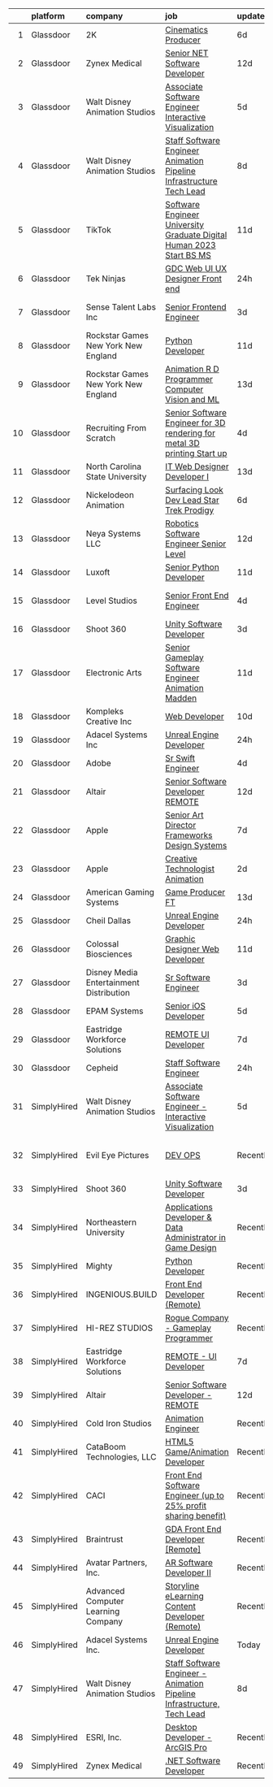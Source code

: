 

|    | platform    | company                                   | job                                                                                                                                                                                                                                                                                                                                                                                                                                                                                                                                                                                                                                                                                                                                                                                                                                                                                                                                          | update_time   | location                   |
|---:|:------------|:------------------------------------------|:---------------------------------------------------------------------------------------------------------------------------------------------------------------------------------------------------------------------------------------------------------------------------------------------------------------------------------------------------------------------------------------------------------------------------------------------------------------------------------------------------------------------------------------------------------------------------------------------------------------------------------------------------------------------------------------------------------------------------------------------------------------------------------------------------------------------------------------------------------------------------------------------------------------------------------------------|:--------------|:---------------------------|
|  1 | Glassdoor   | 2K                                        | [Cinematics Producer](https://www.glassdoor.com/partner/jobListing.htm?pos=112&ao=1136043&s=58&guid=000001837dcfca87bb81058f85b51ee1&src=GD_JOB_AD&t=SR&vt=w&ea=1&cs=1_741aea4c&cb=1664263113778&jobListingId=1008151369130&jrtk=3-0-1gdusvilejrrp801-1gdusvim0jooq800-8efe759f864e4f08-)                                                                                                                                                                                                                                                                                                                                                                                                                                                                                                                                                                                                                                                    | 6d            | Maryland City, MD          |
|  2 | Glassdoor   | Zynex Medical                             | [Senior  NET Software Developer](https://www.glassdoor.com/partner/jobListing.htm?pos=121&ao=1136043&s=58&guid=000001837dcfca87bb81058f85b51ee1&src=GD_JOB_AD&t=SR&vt=w&ea=1&cs=1_b702d71f&cb=1664263113779&jobListingId=1008140165367&jrtk=3-0-1gdusvilejrrp801-1gdusvim0jooq800-f3c13597a4b50746-)                                                                                                                                                                                                                                                                                                                                                                                                                                                                                                                                                                                                                                         | 12d           | Englewood, CO              |
|  3 | Glassdoor   | Walt Disney Animation Studios             | [Associate Software Engineer   Interactive Visualization](https://www.glassdoor.com/partner/jobListing.htm?pos=103&ao=1110586&s=58&guid=000001837dcfca87bb81058f85b51ee1&src=GD_JOB_AD&t=SR&vt=w&cs=1_1fd2329b&cb=1664263113777&jobListingId=1008154848695&cpc=723ADC3DFE402989&jrtk=3-0-1gdusvilejrrp801-1gdusvim0jooq800-dc9e1b3e513d2c42--6NYlbfkN0DAFTyt7pbDCC2JPO79CSdi1dIb81yjczP5qsKcZIxgiYm3-7g-689UM0rgypL64coNyM6FKvvwaOqtWxgh5wgDoS4rtzi-jlymwyy2QtQ8-pyHJQqW6GELa1LnfXMFzESZy8dc2w2rIAMrbcUF3lPzJVTztKV6zCm4xTZ-yseW0LVDBp45eErCsgt4AWjpuZ0iW2PQSvuX6mNs_NfZwivFjXG92vc1UKKcYemfl_M06zty_L1ym--4QvYVrHIncntHGlqXtKN3Jo7DvvIvcCXCIit0J9CQs1NMUTRCFBBAhGx3BN2J9hK-Rqaz2gUiBeH_D1l8wsqVGehlL49wFtKM0uQL2_vN435rHqv48X16eFN-0JLyozUzy-X8fBTBLfQdbvcr6Ux3Z0f8564eaQCMuFC2VbcPSttDO_KC2st-x0yoiquXQrkOB5U_PjsJcmM%3D)                                                                                                                  | 5d            | Burbank, CA                |
|  4 | Glassdoor   | Walt Disney Animation Studios             | [Staff Software Engineer   Animation Pipeline Infrastructure  Tech Lead](https://www.glassdoor.com/partner/jobListing.htm?pos=104&ao=1110586&s=58&guid=000001837dcfca87bb81058f85b51ee1&src=GD_JOB_AD&t=SR&vt=w&cs=1_40fea553&cb=1664263113777&jobListingId=1008147927931&cpc=C4A69CCDBB3B9599&jrtk=3-0-1gdusvilejrrp801-1gdusvim0jooq800-d6abb1bd8dc6fa3d--6NYlbfkN0DAFTyt7pbDCC2JPO79CSdi1dIb81yjczP5qsKcZIxgiYm3-7g-689UM0rgypL64cqM9i3rB5_HIQUMuocA2rIILJJOgH9pLLDPx6FhuErq227jutrb69CrIngZDP-Bfbu07HJva7rU9ZQjjLo5kMJYDuiYB5Sw2uj1MN7U8p4mMC4SumdJKTbwPFKbapGu6cwR0b1xZvXfYYaShub0k5waMbpfNM9gc1axZQ4yGtzKFAQO_gfHl7t-oHwn716W0boVajNNQ8OIY99PF9fB-rmUU1GYPWxZkMaabmQ3mnHhsbJz1-6sHr4ZB3pwxXJhFhPu2PMtOV89cYTmlUdN6hLOxHv1Sf-fxZqcRn9M0j1guFH_4e00j_QFc5toB4uG1Z87EKYVebto9SDidRterjoPxJiEtrrqIkodv5n8KeSQLA1tbAq2mcHpSKGWe8hbd_s%3D)                                                                                                   | 8d            | Burbank, CA                |
|  5 | Glassdoor   | TikTok                                    | [Software Engineer  University Graduate  Digital Human   2023 Start  BS MS ](https://www.glassdoor.com/partner/jobListing.htm?pos=110&ao=1136043&s=58&guid=000001837dcfca87bb81058f85b51ee1&src=GD_JOB_AD&t=SR&vt=w&cs=1_5a8caec9&cb=1664263113778&jobListingId=1008142298308&jrtk=3-0-1gdusvilejrrp801-1gdusvim0jooq800-5451d67c6d8a7858-)                                                                                                                                                                                                                                                                                                                                                                                                                                                                                                                                                                                                  | 11d           | San Francisco, CA          |
|  6 | Glassdoor   | Tek Ninjas                                | [GDC Web UI UX Designer  Front end ](https://www.glassdoor.com/partner/jobListing.htm?pos=116&ao=1136043&s=58&guid=000001837dcfca87bb81058f85b51ee1&src=GD_JOB_AD&t=SR&vt=w&cs=1_1f85308a&cb=1664263113778&jobListingId=1008162813312&jrtk=3-0-1gdusvilejrrp801-1gdusvim0jooq800-7da297ff9310c61c-)                                                                                                                                                                                                                                                                                                                                                                                                                                                                                                                                                                                                                                          | 24h           | Atlanta, GA                |
|  7 | Glassdoor   | Sense Talent Labs  Inc                    | [Senior Frontend Engineer](https://www.glassdoor.com/partner/jobListing.htm?pos=128&ao=1136043&s=58&guid=000001837dcfca87bb81058f85b51ee1&src=GD_JOB_AD&t=SR&vt=w&ea=1&cs=1_6e77a32f&cb=1664263113780&jobListingId=1008159386890&jrtk=3-0-1gdusvilejrrp801-1gdusvim0jooq800-a3934a87b3bd2030-)                                                                                                                                                                                                                                                                                                                                                                                                                                                                                                                                                                                                                                               | 3d            | San Francisco, CA          |
|  8 | Glassdoor   | Rockstar Games New York   New England     | [Python Developer](https://www.glassdoor.com/partner/jobListing.htm?pos=130&ao=1136043&s=58&guid=000001837dcfca87bb81058f85b51ee1&src=GD_JOB_AD&t=SR&vt=w&cs=1_e22ebd4e&cb=1664263113780&jobListingId=1008143295004&jrtk=3-0-1gdusvilejrrp801-1gdusvim0jooq800-46d89c3fe8997866-)                                                                                                                                                                                                                                                                                                                                                                                                                                                                                                                                                                                                                                                            | 11d           | Manhattan                  |
|  9 | Glassdoor   | Rockstar Games New York   New England     | [Animation R D Programmer  Computer Vision and ML](https://www.glassdoor.com/partner/jobListing.htm?pos=127&ao=1136043&s=58&guid=000001837dcfca87bb81058f85b51ee1&src=GD_JOB_AD&t=SR&vt=w&cs=1_6d00ab7d&cb=1664263113779&jobListingId=1008137739780&jrtk=3-0-1gdusvilejrrp801-1gdusvim0jooq800-e7ad6aeae0a7a570-)                                                                                                                                                                                                                                                                                                                                                                                                                                                                                                                                                                                                                            | 13d           | Manhattan                  |
| 10 | Glassdoor   | Recruiting From Scratch                   | [Senior Software Engineer for 3D rendering for metal 3D printing Start up](https://www.glassdoor.com/partner/jobListing.htm?pos=119&ao=1136043&s=58&guid=000001837dcfca87bb81058f85b51ee1&src=GD_JOB_AD&t=SR&vt=w&ea=1&cs=1_2b6287c0&cb=1664263113779&jobListingId=1008157349603&jrtk=3-0-1gdusvilejrrp801-1gdusvim0jooq800-f06066c83ad0ca20-)                                                                                                                                                                                                                                                                                                                                                                                                                                                                                                                                                                                               | 4d            | Remote                     |
| 11 | Glassdoor   | North Carolina State University           | [IT Web Designer Developer I](https://www.glassdoor.com/partner/jobListing.htm?pos=109&ao=1136043&s=58&guid=000001837dcfca87bb81058f85b51ee1&src=GD_JOB_AD&t=SR&vt=w&cs=1_2cde9b1f&cb=1664263113778&jobListingId=1008137080970&jrtk=3-0-1gdusvilejrrp801-1gdusvim0jooq800-2983b0c5ed208523-)                                                                                                                                                                                                                                                                                                                                                                                                                                                                                                                                                                                                                                                 | 13d           | Raleigh, NC                |
| 12 | Glassdoor   | Nickelodeon Animation                     | [Surfacing Look Dev Lead  Star Trek  Prodigy ](https://www.glassdoor.com/partner/jobListing.htm?pos=115&ao=1136043&s=58&guid=000001837dcfca87bb81058f85b51ee1&src=GD_JOB_AD&t=SR&vt=w&cs=1_d37915b4&cb=1664263113778&jobListingId=1008151828062&jrtk=3-0-1gdusvilejrrp801-1gdusvim0jooq800-2db9da85bc0622d9-)                                                                                                                                                                                                                                                                                                                                                                                                                                                                                                                                                                                                                                | 6d            | Burbank, CA                |
| 13 | Glassdoor   | Neya Systems LLC                          | [Robotics Software Engineer Senior Level](https://www.glassdoor.com/partner/jobListing.htm?pos=123&ao=1136043&s=58&guid=000001837dcfca87bb81058f85b51ee1&src=GD_JOB_AD&t=SR&vt=w&ea=1&cs=1_842d4d19&cb=1664263113779&jobListingId=1008140328980&jrtk=3-0-1gdusvilejrrp801-1gdusvim0jooq800-7d2fc9b146e62e43-)                                                                                                                                                                                                                                                                                                                                                                                                                                                                                                                                                                                                                                | 12d           | Warrendale, PA             |
| 14 | Glassdoor   | Luxoft                                    | [Senior Python Developer](https://www.glassdoor.com/partner/jobListing.htm?pos=126&ao=1136043&s=58&guid=000001837dcfca87bb81058f85b51ee1&src=GD_JOB_AD&t=SR&vt=w&cs=1_9287b06c&cb=1664263113779&jobListingId=1008142648077&jrtk=3-0-1gdusvilejrrp801-1gdusvim0jooq800-8146cd4531634ece-)                                                                                                                                                                                                                                                                                                                                                                                                                                                                                                                                                                                                                                                     | 11d           | Remote                     |
| 15 | Glassdoor   | Level Studios                             | [Senior Front End Engineer](https://www.glassdoor.com/partner/jobListing.htm?pos=122&ao=1136043&s=58&guid=000001837dcfca87bb81058f85b51ee1&src=GD_JOB_AD&t=SR&vt=w&ea=1&cs=1_6f6e8617&cb=1664263113779&jobListingId=1008157600618&jrtk=3-0-1gdusvilejrrp801-1gdusvim0jooq800-ede157fa8dab85ef-)                                                                                                                                                                                                                                                                                                                                                                                                                                                                                                                                                                                                                                              | 4d            | San Francisco, CA          |
| 16 | Glassdoor   | Shoot 360                                 | [Unity Software Developer](https://www.glassdoor.com/partner/jobListing.htm?pos=101&ao=1110586&s=58&guid=000001837dcfca87bb81058f85b51ee1&src=GD_JOB_AD&t=SR&vt=w&ea=1&cs=1_9412c4a0&cb=1664263113777&jobListingId=1008158653566&cpc=7AD1D84939BBEEF3&jrtk=3-0-1gdusvilejrrp801-1gdusvim0jooq800-5ac2e7983e68243c--6NYlbfkN0DfopDBJjdZYsHaazvtHih9EkP_5L3b-O-YxZrMZy_RRaIs6238HtU9-bIm4CRLMyQw0B_NBHXhnZqJTUAnwC8rmDN7VM-CtOrUt6fSSheFIU1_xggWeBfKJRwUeEbQVMtuP3j9r-4DUAIsVFk7SNZbGd5DCwK6AlcinJmr6vfob03577VGzijjOR_VZYuRBPQl3J4yjD5NH7_8ZY1SIJIMghyNNbuzGlxFs3eXWVN1ui6i_8tOVh1b9p3rD2f_HMmk91lfCq3EDaDWNfW10ZBNHTXDpJyDFLh-MW3TIBIeTBtTq0kXrzoSw7ZXa_z2yovunlRlWqfScZdpvKmw5DJeluFM8CuppuxMCTfW5HxWU8ifvOVeTp3EnTu5k4U7ZQRLNEANyUu2HS9hY5gVjHAfGvUPf3pscrDDcDXEVnqNEuI05O3hoivWyMuisPHrdjvreVxIid2S8qvkqJQLwoncS5V_lRoJftMrkUqMRCNA6XAnJGWlkE5H5tiZorkAj_VSGQZzZ4ed6w%3D%3D)                                                              | 3d            | Vancouver, WA              |
| 17 | Glassdoor   | Electronic Arts                           | [Senior Gameplay Software Engineer  Animation    Madden](https://www.glassdoor.com/partner/jobListing.htm?pos=118&ao=1136043&s=58&guid=000001837dcfca87bb81058f85b51ee1&src=GD_JOB_AD&t=SR&vt=w&cs=1_7a9579de&cb=1664263113779&jobListingId=1008142392083&jrtk=3-0-1gdusvilejrrp801-1gdusvim0jooq800-3028ed30e6697f32-)                                                                                                                                                                                                                                                                                                                                                                                                                                                                                                                                                                                                                      | 11d           | Orlando, FL                |
| 18 | Glassdoor   | Kompleks Creative  Inc                    | [Web Developer](https://www.glassdoor.com/partner/jobListing.htm?pos=108&ao=1136043&s=58&guid=000001837dcfca87bb81058f85b51ee1&src=GD_JOB_AD&t=SR&vt=w&ea=1&cs=1_b6de8950&cb=1664263113778&jobListingId=1008145276857&jrtk=3-0-1gdusvilejrrp801-1gdusvim0jooq800-5e80ebe0709b3e0e-)                                                                                                                                                                                                                                                                                                                                                                                                                                                                                                                                                                                                                                                          | 10d           | Durham, NC                 |
| 19 | Glassdoor   | Adacel Systems Inc                        | [Unreal Engine Developer](https://www.glassdoor.com/partner/jobListing.htm?pos=107&ao=1136043&s=58&guid=000001837dcfca87bb81058f85b51ee1&src=GD_JOB_AD&t=SR&vt=w&ea=1&cs=1_837228a9&cb=1664263113778&jobListingId=1008163932480&jrtk=3-0-1gdusvilejrrp801-1gdusvim0jooq800-14b9854258014de1-)                                                                                                                                                                                                                                                                                                                                                                                                                                                                                                                                                                                                                                                | 24h           | Orlando, FL                |
| 20 | Glassdoor   | Adobe                                     | [Sr  Swift Engineer](https://www.glassdoor.com/partner/jobListing.htm?pos=129&ao=1136043&s=58&guid=000001837dcfca87bb81058f85b51ee1&src=GD_JOB_AD&t=SR&vt=w&cs=1_78748e70&cb=1664263113780&jobListingId=1008155725904&jrtk=3-0-1gdusvilejrrp801-1gdusvim0jooq800-aa0a07b0271139a8-)                                                                                                                                                                                                                                                                                                                                                                                                                                                                                                                                                                                                                                                          | 4d            | New York, NY               |
| 21 | Glassdoor   | Altair                                    | [Senior Software Developer   REMOTE](https://www.glassdoor.com/partner/jobListing.htm?pos=114&ao=1136043&s=58&guid=000001837dcfca87bb81058f85b51ee1&src=GD_JOB_AD&t=SR&vt=w&ea=1&cs=1_ba8fbf59&cb=1664263113778&jobListingId=1008139796467&jrtk=3-0-1gdusvilejrrp801-1gdusvim0jooq800-3c67d948e7bb202c-)                                                                                                                                                                                                                                                                                                                                                                                                                                                                                                                                                                                                                                     | 12d           | Remote                     |
| 22 | Glassdoor   | Apple                                     | [Senior Art Director  Frameworks   Design Systems](https://www.glassdoor.com/partner/jobListing.htm?pos=120&ao=1136043&s=58&guid=000001837dcfca87bb81058f85b51ee1&src=GD_JOB_AD&t=SR&vt=w&cs=1_7429e60d&cb=1664263113779&jobListingId=1008150110923&jrtk=3-0-1gdusvilejrrp801-1gdusvim0jooq800-d069956b09d062bb-)                                                                                                                                                                                                                                                                                                                                                                                                                                                                                                                                                                                                                            | 7d            | Cupertino, CA              |
| 23 | Glassdoor   | Apple                                     | [Creative Technologist   Animation](https://www.glassdoor.com/partner/jobListing.htm?pos=105&ao=1136043&s=58&guid=000001837dcfca87bb81058f85b51ee1&src=GD_JOB_AD&t=SR&vt=w&cs=1_15a4b3cf&cb=1664263113777&jobListingId=1008160218699&jrtk=3-0-1gdusvilejrrp801-1gdusvim0jooq800-fbd191514e7d56a8-)                                                                                                                                                                                                                                                                                                                                                                                                                                                                                                                                                                                                                                           | 2d            | Cupertino, CA              |
| 24 | Glassdoor   | American Gaming Systems                   | [Game Producer  FT ](https://www.glassdoor.com/partner/jobListing.htm?pos=125&ao=1136043&s=58&guid=000001837dcfca87bb81058f85b51ee1&src=GD_JOB_AD&t=SR&vt=w&ea=1&cs=1_832bcf79&cb=1664263113779&jobListingId=1008137665790&jrtk=3-0-1gdusvilejrrp801-1gdusvim0jooq800-e00b114749863146-)                                                                                                                                                                                                                                                                                                                                                                                                                                                                                                                                                                                                                                                     | 13d           | Atlanta, GA                |
| 25 | Glassdoor   | Cheil Dallas                              | [Unreal Engine Developer](https://www.glassdoor.com/partner/jobListing.htm?pos=106&ao=1136043&s=58&guid=000001837dcfca87bb81058f85b51ee1&src=GD_JOB_AD&t=SR&vt=w&ea=1&cs=1_70d0b129&cb=1664263113777&jobListingId=1008162394929&jrtk=3-0-1gdusvilejrrp801-1gdusvim0jooq800-c96a3c45842c3012-)                                                                                                                                                                                                                                                                                                                                                                                                                                                                                                                                                                                                                                                | 24h           | Plano, TX                  |
| 26 | Glassdoor   | Colossal Biosciences                      | [Graphic Designer Web Developer](https://www.glassdoor.com/partner/jobListing.htm?pos=111&ao=1136043&s=58&guid=000001837dcfca87bb81058f85b51ee1&src=GD_JOB_AD&t=SR&vt=w&ea=1&cs=1_d0fe741a&cb=1664263113778&jobListingId=1008142661513&jrtk=3-0-1gdusvilejrrp801-1gdusvim0jooq800-737906941dce3381-)                                                                                                                                                                                                                                                                                                                                                                                                                                                                                                                                                                                                                                         | 11d           | Dallas, TX                 |
| 27 | Glassdoor   | Disney Media   Entertainment Distribution | [Sr Software Engineer](https://www.glassdoor.com/partner/jobListing.htm?pos=117&ao=1136043&s=58&guid=000001837dcfca87bb81058f85b51ee1&src=GD_JOB_AD&t=SR&vt=w&cs=1_9a3bf511&cb=1664263113779&jobListingId=1008158162127&jrtk=3-0-1gdusvilejrrp801-1gdusvim0jooq800-a5f021d03467d620-)                                                                                                                                                                                                                                                                                                                                                                                                                                                                                                                                                                                                                                                        | 3d            | Seattle, WA                |
| 28 | Glassdoor   | EPAM Systems                              | [Senior iOS Developer](https://www.glassdoor.com/partner/jobListing.htm?pos=124&ao=1136043&s=58&guid=000001837dcfca87bb81058f85b51ee1&src=GD_JOB_AD&t=SR&vt=w&cs=1_3fe21da6&cb=1664263113779&jobListingId=1008153682211&jrtk=3-0-1gdusvilejrrp801-1gdusvim0jooq800-a5c7f5b00cd6905d-)                                                                                                                                                                                                                                                                                                                                                                                                                                                                                                                                                                                                                                                        | 5d            | Malvern, PA                |
| 29 | Glassdoor   | Eastridge Workforce Solutions             | [REMOTE   UI Developer](https://www.glassdoor.com/partner/jobListing.htm?pos=102&ao=1110586&s=58&guid=000001837dcfca87bb81058f85b51ee1&src=GD_JOB_AD&t=SR&vt=w&ea=1&cs=1_893c4d1e&cb=1664263113777&jobListingId=1008149608143&cpc=F41FEAB56D215062&jrtk=3-0-1gdusvilejrrp801-1gdusvim0jooq800-f59bf9f453ff84d1--6NYlbfkN0DybkRSn_Q7CT62GnFN88VmimyaY7jaahKWndbXBXLMBbHMz5el8CBY0eGB8qz1XOa-y-y7ep1U_B4yeLj8qak1Vao7H536swc3UloJ3azQJv88Xh7dFtXuCLPvwr6EGgUaF68OsNR5bmbtPhENR_OjOQCVJS2AsdO3IqiADgPNaejW5Utov5hBX5YOf8KQ3LLwbqBMO_-V7bMB23vvwJIlCQCN8cwDZ328s-qbNIX1kudoRmwJ_1txfLkGNq3FNpN8mnE0wXRhwRkvaFaer-B260FqeOQlDCRBUsucrEh_U2d7bXu6N3t_7i7HxQEdaMAm_QRW1jX5l9a1HGCQueL99bp5rg2v4gGLffE5IkEhkhxt8MZUlNKY3aP8Gq8uSFGvMrCRbfIPkIiixAeSTTfgFmA1qI4Zlcg0AA5pBJvOkGAPgGSSqgRE_NcynTS6IS6o2Um9haO8Ux_P1KuM3ROzMHwsSvqNFEmbKYyGszNp-6bBuNgMI_rfscHhAUqcYE_0M31yNO8rQubbJZIRfeLfC4JyFWTCk1xlgrloavpRcNZ9os9ocZk4OjHESNyDypWSu4T261tw0w%3D%3D) | 7d            | Three Rivers, CA           |
| 30 | Glassdoor   | Cepheid                                   | [Staff Software Engineer](https://www.glassdoor.com/partner/jobListing.htm?pos=113&ao=1136043&s=58&guid=000001837dcfca87bb81058f85b51ee1&src=GD_JOB_AD&t=SR&vt=w&cs=1_f28c3661&cb=1664263113778&jobListingId=1008163736747&jrtk=3-0-1gdusvilejrrp801-1gdusvim0jooq800-05cc4bf74281fc23-)                                                                                                                                                                                                                                                                                                                                                                                                                                                                                                                                                                                                                                                     | 24h           | Sunnyvale, CA              |
| 31 | SimplyHired | Walt Disney Animation Studios             | [Associate Software Engineer - Interactive Visualization](https://www.simplyhired.com/job/EfvqYYGN-zDDAO8MLMxlbQWJa5JjO1507ZInP43R3ESqGubTemlHRQ?q=animation+developer)                                                                                                                                                                                                                                                                                                                                                                                                                                                                                                                                                                                                                                                                                                                                                                      | 5d            | Burbank, CA                |
| 32 | SimplyHired | Evil Eye Pictures                         | [DEV OPS](https://www.simplyhired.com/job/LY7aVvOkQ90LIeELiLJXIihKgFJYOdRbcdHW2WWVkmPoQnocaWlHSw?q=animation+developer)                                                                                                                                                                                                                                                                                                                                                                                                                                                                                                                                                                                                                                                                                                                                                                                                                      | Recently      | San Francisco Bay Area, CA |
| 33 | SimplyHired | Shoot 360                                 | [Unity Software Developer](https://www.simplyhired.com/job/pW_1cJ9FHkOra8GRzOun7eOa7hojcA_kcWTJPTybJRvoCQIsSmfi_A?q=animation+developer)                                                                                                                                                                                                                                                                                                                                                                                                                                                                                                                                                                                                                                                                                                                                                                                                     | 3d            | Vancouver, WA              |
| 34 | SimplyHired | Northeastern University                   | [Applications Developer & Data Administrator in Game Design](https://www.simplyhired.com/job/xGK_yauPqdIE4IjpDUcg7wM5DH5eAcPjPREa4JXhXQJjuXxJNzNBTg?q=animation+developer)                                                                                                                                                                                                                                                                                                                                                                                                                                                                                                                                                                                                                                                                                                                                                                   | Recently      | Boston, MA                 |
| 35 | SimplyHired | Mighty                                    | [Python Developer](https://www.simplyhired.com/job/mSidqalQa9rFv-8uMc6mXYDSd2xaTVkb4xZSgl6OipQNezi9Fe79tw?q=animation+developer)                                                                                                                                                                                                                                                                                                                                                                                                                                                                                                                                                                                                                                                                                                                                                                                                             | Recently      | Remote                     |
| 36 | SimplyHired | INGENIOUS.BUILD                           | [Front End Developer (Remote)](https://www.simplyhired.com/job/6j79CYZDql2eX7fABHmfSi8Pap2YCIU-BNMpRKJwhHcBQJ67M7QELQ?q=animation+developer)                                                                                                                                                                                                                                                                                                                                                                                                                                                                                                                                                                                                                                                                                                                                                                                                 | Recently      | Nashville, TN              |
| 37 | SimplyHired | HI-REZ STUDIOS                            | [Rogue Company - Gameplay Programmer](https://www.simplyhired.com/job/LsNry-p6gnu1TIEZmUo6I8aV0PTXE3Z5_Z4722fobj5x-RZGMaivJA?q=animation+developer)                                                                                                                                                                                                                                                                                                                                                                                                                                                                                                                                                                                                                                                                                                                                                                                          | Recently      | Remote                     |
| 38 | SimplyHired | Eastridge Workforce Solutions             | [REMOTE - UI Developer](https://www.simplyhired.com/job/ZyaJ5vMKRl5bYLbCg4Jf7ibIBkCKmPwhATxpnXIr1zJOOXq0SCGsUg?q=animation+developer)                                                                                                                                                                                                                                                                                                                                                                                                                                                                                                                                                                                                                                                                                                                                                                                                        | 7d            | Three Rivers, CA           |
| 39 | SimplyHired | Altair                                    | [Senior Software Developer - REMOTE](https://www.simplyhired.com/job/XgvzbCg-SsKlAcRSnvZMTDdFCPKzyJjr6YJ9Igqj00Wu-UgilV190Q?q=animation+developer)                                                                                                                                                                                                                                                                                                                                                                                                                                                                                                                                                                                                                                                                                                                                                                                           | 12d           | Remote                     |
| 40 | SimplyHired | Cold Iron Studios                         | [Animation Engineer](https://www.simplyhired.com/job/_k9O-EHdSx8NESZMFWM66htNlUjbI1UCI5s37Wea0oYwUMx34VHqVg?q=animation+developer)                                                                                                                                                                                                                                                                                                                                                                                                                                                                                                                                                                                                                                                                                                                                                                                                           | Recently      | Remote                     |
| 41 | SimplyHired | CataBoom Technologies, LLC                | [HTML5 Game/Animation Developer](https://www.simplyhired.com/job/rcD9kqRruTFu3sLPN7RcYmKqhwYda35Xkfl4DXnDIh1VgwPtoMUoDw?q=animation+developer)                                                                                                                                                                                                                                                                                                                                                                                                                                                                                                                                                                                                                                                                                                                                                                                               | Recently      | Richardson, TX             |
| 42 | SimplyHired | CACI                                      | [Front End Software Engineer (up to 25% profit sharing benefit)](https://www.simplyhired.com/job/XKzIZY2vpKYCoKKRnMW5rgFOxUDefaTrPCv2AnIN1EzQMoEJrYMDgA?q=animation+developer)                                                                                                                                                                                                                                                                                                                                                                                                                                                                                                                                                                                                                                                                                                                                                               | Recently      | Sterling, VA               |
| 43 | SimplyHired | Braintrust                                | [GDA Front End Developer [Remote]](https://www.simplyhired.com/job/fmgQPs18YhJTNV-QeJbQ2by217JrJ0a2xYICSmkw0CLTap2nH4rOqA?q=animation+developer)                                                                                                                                                                                                                                                                                                                                                                                                                                                                                                                                                                                                                                                                                                                                                                                             | Recently      | San Francisco, CA          |
| 44 | SimplyHired | Avatar Partners, Inc.                     | [AR Software Developer II](https://www.simplyhired.com/job/UeNDfsvrvGKqJT2_CcRkXhDQimk6kBmqp97LV9GSoNPJsJtnaRbEsA?q=animation+developer)                                                                                                                                                                                                                                                                                                                                                                                                                                                                                                                                                                                                                                                                                                                                                                                                     | Recently      | Remote                     |
| 45 | SimplyHired | Advanced Computer Learning Company        | [Storyline eLearning Content Developer (Remote)](https://www.simplyhired.com/job/yquvEbEGhacPc2oIwZ3Qa2c5z43nmQAW0BTGqJoykCIb88O-gTtobA?q=animation+developer)                                                                                                                                                                                                                                                                                                                                                                                                                                                                                                                                                                                                                                                                                                                                                                               | Recently      | Remote                     |
| 46 | SimplyHired | Adacel Systems Inc.                       | [Unreal Engine Developer](https://www.simplyhired.com/job/4yV63nvKT1kJ81JRgaMO4nkcQ3Xc9qgRYrtNVU3WjaDRE2iw7tyRHA?q=animation+developer)                                                                                                                                                                                                                                                                                                                                                                                                                                                                                                                                                                                                                                                                                                                                                                                                      | Today         | Orlando, FL                |
| 47 | SimplyHired | Walt Disney Animation Studios             | [Staff Software Engineer - Animation Pipeline Infrastructure, Tech Lead](https://www.simplyhired.com/job/3LXyBLiOZW-ZM-C-9WI2AV7BDH8lV916WHaJF8at8iu6Eb5Jbur3uw?q=animation+developer)                                                                                                                                                                                                                                                                                                                                                                                                                                                                                                                                                                                                                                                                                                                                                       | 8d            | Burbank, CA                |
| 48 | SimplyHired | ESRI, Inc.                                | [Desktop Developer - ArcGIS Pro](https://www.simplyhired.com/job/Pn0jlgPOSBBY-nMbXrtFeV4yvqyMnKMGCwWZz4L1Vtp9irTKUDf2Rg?q=animation+developer)                                                                                                                                                                                                                                                                                                                                                                                                                                                                                                                                                                                                                                                                                                                                                                                               | Recently      | Remote                     |
| 49 | SimplyHired | Zynex Medical                             | [.NET Software Developer](https://www.simplyhired.com/job/CkZS4u7p1I92Dp42AUwS_a_ddjsrJw7_CNhZYtWMjYq5qdAiX22kGQ?q=animation+developer)                                                                                                                                                                                                                                                                                                                                                                                                                                                                                                                                                                                                                                                                                                                                                                                                      | Recently      | Englewood, CO              |
